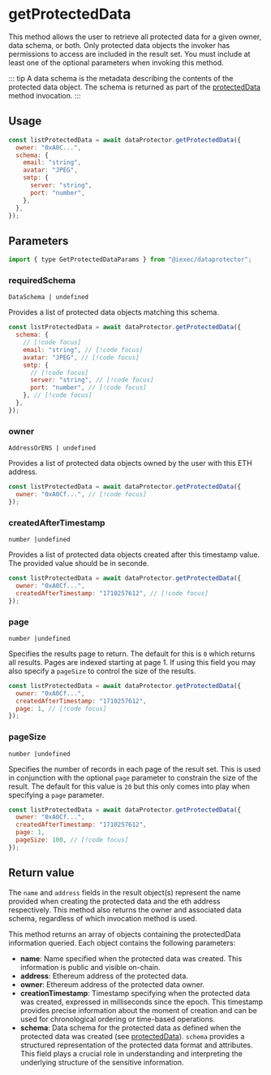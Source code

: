 # getProtectedData

This method allows the user to retrieve all protected data for a given owner, data schema, or both. Only protected data objects the invoker has permissions to access are included in the result set. You must include at least one of the optional parameters when invoking this method.

::: tip
A data schema is the metadata describing the contents of the protected data object. The schema is returned as part of the [protectedData](protectData.md) method invocation.
:::

## Usage

```js
const listProtectedData = await dataProtector.getProtectedData({
  owner: "0xA0C...",
  schema: {
    email: "string",
    avatar: "JPEG",
    smtp: {
      server: "string",
      port: "number",
    },
  },
});
```

## Parameters

```js
import { type GetProtectedDataParams } from "@iexec/dataprotector";
```

### requiredSchema

`DataSchema | undefined`

Provides a list of protected data objects matching this schema.

```js
const listProtectedData = await dataProtector.getProtectedData({
  schema: {
    // [!code focus]
    email: "string", // [!code focus]
    avatar: "JPEG", // [!code focus]
    smtp: {
      // [!code focus]
      server: "string", // [!code focus]
      port: "number", // [!code focus]
    }, // [!code focus]
  },
});
```

### owner

`AddressOrENS | undefined`

Provides a list of protected data objects owned by the user with this ETH address.

```js
const listProtectedData = await dataProtector.getProtectedData({
  owner: "0xA0Cf...", // [!code focus]
});
```

### createdAfterTimestamp

`number |undefined`

Provides a list of protected data objects created after this timestamp value. The provided value should be in seconde.

```js
const listProtectedData = await dataProtector.getProtectedData({
  owner: "0xA0Cf...",
  createdAfterTimestamp: "1710257612", // [!code focus]
});
```

### page

`number |undefined`

Specifies the results page to return. The default for this is `0` which returns all results. Pages are indexed starting at page 1. If using this field you may also specify a `pageSize` to control the size of the results.

```js
const listProtectedData = await dataProtector.getProtectedData({
  owner: "0xA0Cf...",
  createdAfterTimestamp: "1710257612",
  page: 1, // [!code focus]
});
```

### pageSize

`number |undefined`

Specifies the number of records in each page of the result set. This is used in conjunction with the optional `page` parameter to constrain the size of the result. The default for this value is `20` but this only comes into play when specifying a `page` parameter.

```js
const listProtectedData = await dataProtector.getProtectedData({
  owner: "0xA0Cf...",
  createdAfterTimestamp: "1710257612",
  page: 1,
  pageSize: 100, // [!code focus]
});
```

## Return value

The `name` and `address` fields in the result object(s) represent the name provided when creating the protected data and the eth address respectively. This method also returns the owner and associated data schema, regardless of which invocation method is used.

This method returns an array of objects containing the protectedData information queried. Each object contains the following parameters:

- **name**: Name specified when the protected data was created. This information is public and visible on-chain.
- **address**: Ethereum address of the protected data.
- **owner**: Ethereum address of the protected data owner.
- **creationTimestamp**: Timestamp specifying when the protected data was created, expressed in milliseconds since the epoch. This timestamp provides precise information about the moment of creation and can be used for chronological ordering or time-based operations.
- **schema**: Data schema for the protected data as defined when the protected data was created (see [protectedData](protectdata.md)). `schema` provides a structured representation of the protected data format and attributes. This field plays a crucial role in understanding and interpreting the underlying structure of the sensitive information.
